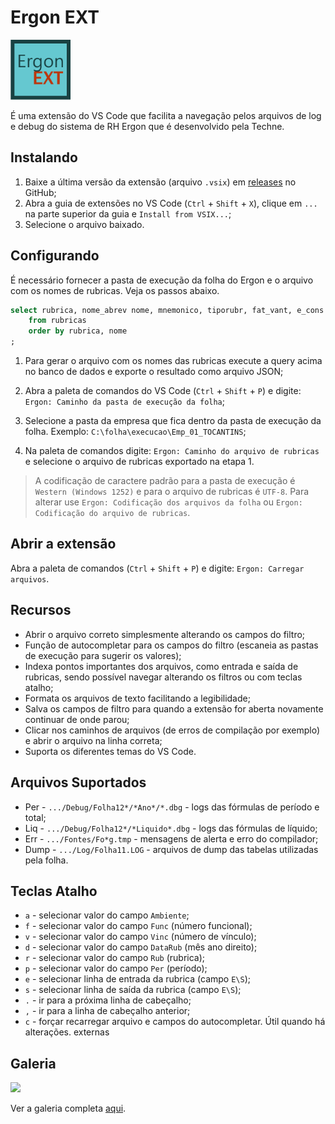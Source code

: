 # Ergon EXT

<img src="imagens/icone.png" width="96">

É uma extensão do VS Code que facilita a navegação pelos arquivos de log e debug do sistema
de RH Ergon que é desenvolvido pela Techne.

## Instalando
1. Baixe a última versão da extensão (arquivo `.vsix`) em
[releases](https://github.com/viniciuspjardim/ergon-ext/releases) no GitHub; 
2. Abra a guia de extensões no VS Code (`Ctrl` + `Shift` + `X`), clique em `...`
na parte superior da guia e `Install from VSIX...`;
3. Selecione o arquivo baixado.

## Configurando
É necessário fornecer a pasta de execução da folha do Ergon e o arquivo com os nomes de
rubricas. Veja os passos abaixo.

```sql
select rubrica, nome_abrev nome, mnemonico, tiporubr, fat_vant, e_cons
    from rubricas
    order by rubrica, nome
;
```

1. Para gerar o arquivo com os nomes das rubricas execute a query acima no banco de
dados e exporte o resultado como arquivo JSON;

2. Abra a paleta de comandos do VS Code (`Ctrl` + `Shift` + `P`) e digite: 
`Ergon: Caminho da pasta de execução da folha`;

3. Selecione a pasta da empresa que fica dentro da pasta de execução da folha.
Exemplo: `C:\folha\execucao\Emp_01_TOCANTINS`;

4. Na paleta de comandos digite:
`Ergon: Caminho do arquivo de rubricas` e selecione o arquivo de rubricas exportado
na etapa 1.

> A codificação de caractere padrão para a pasta de execução é `Western (Windows 1252)`
e para o arquivo de rubricas é `UTF-8`. Para alterar use
`Ergon: Codificação dos arquivos da folha` ou `Ergon: Codificação do arquivo de rubricas`.

## Abrir a extensão
Abra a paleta de comandos (`Ctrl` + `Shift` + `P`) e digite: `Ergon: Carregar arquivos`.

## Recursos
* Abrir o arquivo correto simplesmente alterando os campos do filtro;
* Função de autocompletar para os campos do filtro (escaneia as pastas de execução para
sugerir os valores);
* Indexa pontos importantes dos arquivos, como entrada e saída de rubricas, sendo possível
navegar alterando os filtros ou com teclas atalho;
* Formata os arquivos de texto facilitando a legibilidade;
* Salva os campos de filtro para quando a extensão for aberta novamente continuar de onde
parou;
* Clicar nos caminhos de arquivos (de erros de compilação por exemplo) e abrir o arquivo
na linha correta;
* Suporta os diferentes temas do VS Code.

## Arquivos Suportados
* Per - `.../Debug/Folha12*/*Ano*/*.dbg` - logs das fórmulas de período e total;
* Liq - `.../Debug/Folha12*/*Liquido*.dbg` - logs das fórmulas de líquido;
* Err - `.../Fontes/Fo*g.tmp` - mensagens de alerta e erro do compilador;
* Dump - `.../Log/Folha11.LOG` - arquivos de dump das tabelas utilizadas pela folha.

## Teclas Atalho
* `a` - selecionar valor do campo `Ambiente`;
* `f` - selecionar valor do campo `Func` (número funcional);
* `v` - selecionar valor do campo `Vinc` (número de vínculo);
* `d` - selecionar valor do campo `DataRub` (mês ano direito);
* `r` - selecionar valor do campo `Rub` (rubrica);
* `p` - selecionar valor do campo `Per` (período);
* `e` - selecionar linha de entrada da rubrica (campo `E\S`);
* `s` - selecionar linha de saída da rubrica (campo `E\S`);
* `.` - ir para a próxima linha de cabeçalho;
* `,` - ir para a linha de cabeçalho anterior;
* `c` - forçar recarregar arquivo e campos do autocompletar. Útil quando há alterações.
externas

## Galeria

<img src="https://user-images.githubusercontent.com/1520962/56060144-50692600-5d3c-11e9-962e-4b04131fdbdb.png" width="640">

Ver a galeria completa [aqui](galeria.md).
